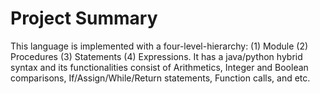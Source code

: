 # Project Summary
This language is implemented with a four-level-hierarchy: (1) Module (2) Procedures (3) Statements (4) Expressions. 
It has a java/python hybrid syntax and its functionalities consist of Arithmetics, Integer and Boolean comparisons, If/Assign/While/Return statements, Function calls, and etc.
